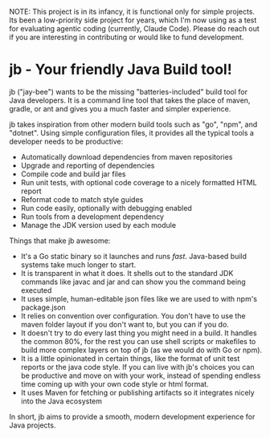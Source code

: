 
NOTE: This project is in its infancy, it is functional only for simple projects.  Its been a low-priority side project for years, which I'm now using as a test for evaluating agentic coding (currently, Claude Code).  Please do reach out if you are interesting in contributing or would like to fund development.

# jb - Your friendly Java Build tool!

jb ("jay-bee") wants to be the missing "batteries-included" build tool for Java developers.  It is a command line tool that takes the 
place of maven, gradle, or ant and gives you a much faster and simpler experience.

jb takes inspiration from other modern build tools such as "go", "npm", and "dotnet".  Using simple configuration files,
it provides all the typical tools a developer needs to be productive:

* Automatically download dependencies from maven repositories
* Upgrade and reporting of dependencies
* Compile code and build jar files
* Run unit tests, with optional code coverage to a nicely formatted HTML report
* Reformat code to match style guides
* Run code easily, optionally with debugging enabled
* Run tools from a development dependency
* Manage the JDK version used by each module

Things that make jb awesome:

* It's a Go static binary so it launches and runs *fast*.  Java-based build systems take much longer to start.
* It is transparent in what it does.  It shells out to the standard JDK commands like javac and jar and can show you the command being executed
* It uses simple, human-editable json files like we are used to with npm's package.json
* It relies on convention over configuration.  You don't have to use the maven folder layout if you don't want to,
  but you can if you do.
* It doesn't try to do every last thing you might need in a build.  It handles the common 80%, for the rest you 
  can use shell scripts or makefiles to build more complex layers on top of jb (as we would do with Go or npm).
* It is a little opinionated in certain things, like the format of unit test reports or the java code style.  If you can
  live with jb's choices you can be productive and move on with your work, instead of spending endless time coming 
  up with your own code style or html format.
* It uses Maven for fetching or publishing artifacts so it integrates nicely into the Java ecosystem

In short, jb aims to provide a smooth, modern development experience for Java projects.
